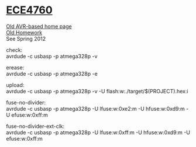 # [ECE4760](http://people.ece.cornell.edu/land/courses/ece4760/)  

[Old AVR-based home page](http://people.ece.cornell.edu/land/courses/ece4760/index_2015_atmega1284.html)  
[Old Homework](http://people.ece.cornell.edu/land/courses/ece4760/homework/oldhomework.html)  
See Spring 2012  

check:  
	avrdude -c usbasp -p atmega328p -v  

erease:  
	avrdude -c usbasp -p atmega328p -e  

upload:  
	avrdude -c usbasp -p atmega328p -v -U flash:w:./target/$(PROJECT).hex:i  

fuse-no-divider:  
	avrdude -c usbasp -p atmega328p -U lfuse:w:0xe2:m -U hfuse:w:0xd9:m -U efuse:w:0xff:m  

fuse-no-divider-ext-clk:  
	avrdude -c usbasp -p atmega328p -U lfuse:w:0xff:m -U hfuse:w:0xd9:m -U efuse:w:0xff:m  
